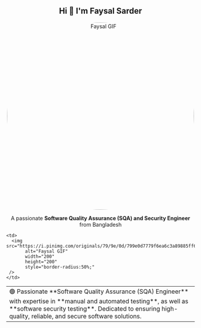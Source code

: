<h2 align="center">Hi 👋 I'm Faysal Sarder</h2>

<p align="center">
  <img src="https://camo.githubusercontent.com/8307c250d04b4ab899ef9e8151c3f76b3c5b8af58a0210ac2ff8df8f15ccacf6/68747470733a2f2f692e70696e696d672e636f6d2f6f726967696e616c732f62392f34392f63382f62393439633836613537306466303761373434306162653339343035383334632e676966" 
       alt="Faysal GIF" 
       width="500" 
       height="500" 
       style="border-radius:50%;" />
</p>


<p align="center">
  A passionate <strong>Software Quality Assurance (SQA) and Security Engineer</strong> from Bangladesh
</p>





<table>
  <tr>
    <td>
🟢 Passionate **Software Quality Assurance (SQA) Engineer** with expertise in **manual and automated testing**, as well as **software security testing**. Dedicated to ensuring high-quality, reliable, and secure software solutions.
    </td>
    
    <td>
      <img src="https://i.pinimg.com/originals/79/9e/0d/799e0d7779f6ea6c3a89885ff60c55af.gif" 
           alt="Faysal GIF" 
           width="200" 
           height="200" 
           style="border-radius:50%;"
     />
    </td>
  </tr>
</table>

















<!--
**MehediHassanFaysal/.github** is a ✨ _special_ ✨ repository because its `profile/README.md` (this file) appears on your GitHub profile.


